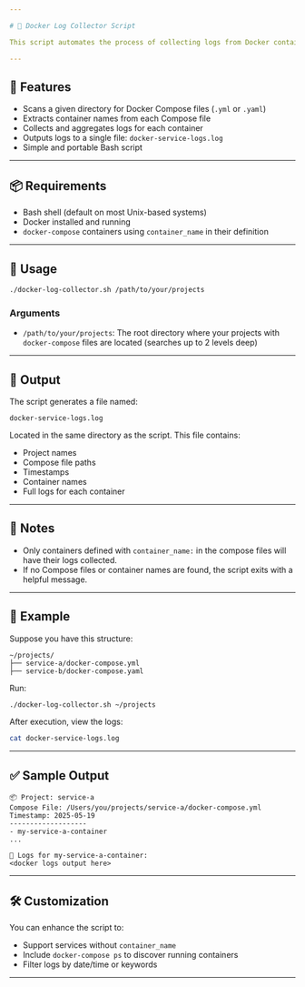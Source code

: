```yaml
---

# 🐳 Docker Log Collector Script

This script automates the process of collecting logs from Docker containers defined in `docker-compose.yml` or `docker-compose.yaml` files across multiple project directories.

---
```


## 📄 Features

* Scans a given directory for Docker Compose files (`.yml` or `.yaml`)
* Extracts container names from each Compose file
* Collects and aggregates logs for each container
* Outputs logs to a single file: `docker-service-logs.log`
* Simple and portable Bash script

---

## 📦 Requirements

* Bash shell (default on most Unix-based systems)
* Docker installed and running
* `docker-compose` containers using `container_name` in their definition

---

## 🚀 Usage

```bash
./docker-log-collector.sh /path/to/your/projects
```

### Arguments

* `/path/to/your/projects`: The root directory where your projects with `docker-compose` files are located (searches up to 2 levels deep)

---

## 📁 Output

The script generates a file named:

```
docker-service-logs.log
```

Located in the same directory as the script. This file contains:

* Project names
* Compose file paths
* Timestamps
* Container names
* Full logs for each container

---

## 📌 Notes

* Only containers defined with `container_name:` in the compose files will have their logs collected.
* If no Compose files or container names are found, the script exits with a helpful message.

---

## 🧪 Example

Suppose you have this structure:

```
~/projects/
├── service-a/docker-compose.yml
├── service-b/docker-compose.yaml
```

Run:

```bash
./docker-log-collector.sh ~/projects
```

After execution, view the logs:

```bash
cat docker-service-logs.log
```

---

## ✅ Sample Output

```
📦 Project: service-a
Compose File: /Users/you/projects/service-a/docker-compose.yml
Timestamp: 2025-05-19
-------------------
- my-service-a-container
...

🔹 Logs for my-service-a-container:
<docker logs output here>
```

---

## 🛠️ Customization

You can enhance the script to:

* Support services without `container_name`
* Include `docker-compose ps` to discover running containers
* Filter logs by date/time or keywords

---
